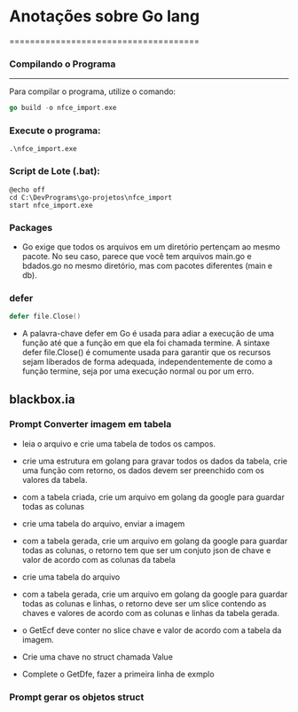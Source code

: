 # Anotações sobre Go lang
=====================================

### Compilando o Programa
-------------------------

Para compilar o programa, utilize o comando:
```go
go build -o nfce_import.exe
```
### Execute o programa:
```shell
.\nfce_import.exe
```

### Script de Lote (.bat):
```batch
@echo off
cd C:\DevPrograms\go-projetos\nfce_import
start nfce_import.exe
```

### Packages
- Go exige que todos os arquivos em um diretório pertençam ao mesmo pacote. No seu caso, parece que você tem arquivos main.go e bdados.go no mesmo diretório, mas com pacotes diferentes (main e db).

### defer 
```go 
defer file.Close()
```
- A palavra-chave defer em Go é usada para adiar a execução de uma função até que a função em que ela foi chamada termine. A sintaxe defer file.Close() é comumente usada para garantir que os recursos sejam liberados de forma adequada, independentemente de como a função termine, seja por uma execução normal ou por um erro.

## blackbox.ia
### Prompt Converter imagem em tabela
- leia o arquivo e crie uma tabela de todos os campos.

- crie uma estrutura em golang para gravar todos os dados da tabela, crie uma função com retorno, os dados devem ser preenchido com os valores da tabela.

- com a tabela criada, crie um arquivo em golang da google para guardar todas as colunas


- crie uma tabela do arquivo, enviar a imagem
- com a tabela gerada, crie um arquivo em golang da google para guardar todas as colunas, o retorno tem que ser um conjuto json de chave e valor de acordo com as colunas da tabela

- crie uma tabela do arquivo
- com a tabela gerada, crie um arquivo em golang da google para guardar todas as colunas e linhas, o retorno deve ser um slice contendo as chaves e valores de acordo com as colunas e linhas da tabela gerada.

- o GetEcf deve conter no slice chave e valor de acordo com a tabela da imagem.

- Crie uma chave no struct chamada Value

- Complete o GetDfe, fazer a primeira linha de exmplo

### Prompt gerar os objetos struct
